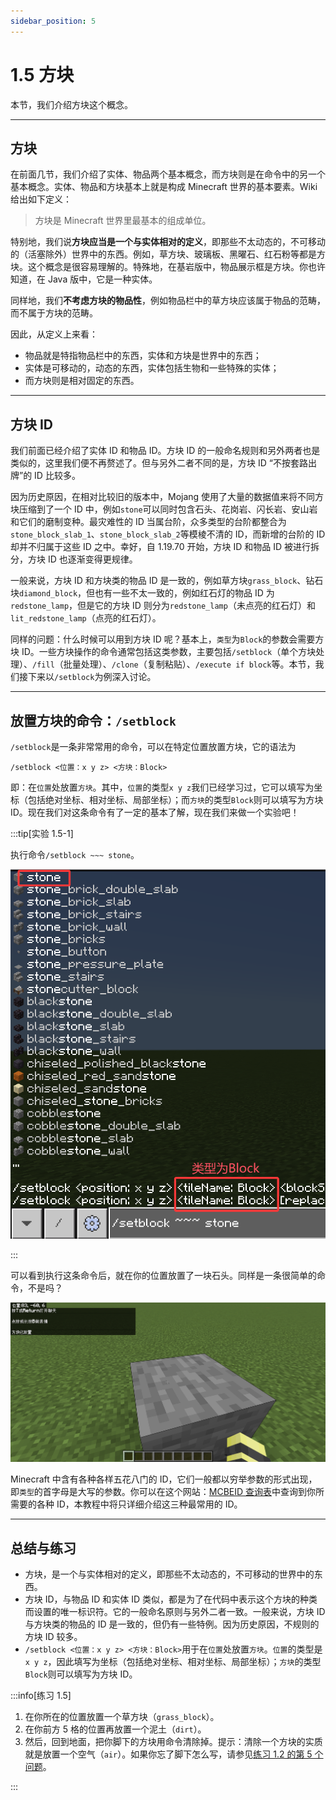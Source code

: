 ```yaml
---
sidebar_position: 5
---
```


# 1.5 方块

本节，我们介绍方块这个概念。

---

## 方块

在前面几节，我们介绍了实体、物品两个基本概念，而方块则是在命令中的另一个基本概念。实体、物品和方块基本上就是构成 Minecraft 世界的基本要素。Wiki 给出如下定义：

> 方块是 Minecraft 世界里最基本的组成单位。

特别地，我们说**方块应当是一个与实体相对的定义**，即那些不太动态的，不可移动的（活塞除外）世界中的东西。例如，草方块、玻璃板、黑曜石、红石粉等都是方块。这个概念是很容易理解的。特殊地，在基岩版中，物品展示框是方块。你也许知道，在 Java 版中，它是一种实体。

同样地，我们**不考虑方块的物品性**，例如物品栏中的草方块应该属于物品的范畴，而不属于方块的范畴。

因此，从定义上来看：

- 物品就是特指物品栏中的东西，实体和方块是世界中的东西；
- 实体是可移动的，动态的东西，实体包括生物和一些特殊的实体；
- 而方块则是相对固定的东西。

---

## 方块 ID

我们前面已经介绍了实体 ID 和物品 ID。方块 ID 的一般命名规则和另外两者也是类似的，这里我们便不再赘述了。但与另外二者不同的是，方块 ID “不按套路出牌”的 ID 比较多。

因为历史原因，在相对比较旧的版本中，Mojang 使用了大量的数据值来将不同方块压缩到了一个 ID 中，例如`stone`可以同时包含石头、花岗岩、闪长岩、安山岩和它们的磨制变种。最灾难性的 ID 当属台阶，众多类型的台阶都整合为`stone_block_slab_1`、`stone_block_slab_2`等模棱不清的 ID，而新增的台阶的 ID 却并不归属于这些 ID 之中。幸好，自 1.19.70 开始，方块 ID 和物品 ID 被进行拆分，方块 ID 也逐渐变得更规律。

一般来说，方块 ID 和方块类的物品 ID 是一致的，例如草方块`grass_block`、钻石块`diamond_block`，但也有一些不太一致的，例如红石灯的物品 ID 为`redstone_lamp`，但是它的方块 ID 则分为`redstone_lamp`（未点亮的红石灯）和`lit_redstone_lamp`（点亮的红石灯）。

同样的问题：什么时候可以用到方块 ID 呢？基本上，`类型`为`Block`的参数会需要方块 ID。一些方块操作的命令通常包括这类参数，主要包括`/setblock`（单个方块处理）、`/fill`（批量处理）、`/clone`（复制粘贴）、`/execute if block`等。本节，我们接下来以`/setblock`为例深入讨论。

---

## 放置方块的命令：`/setblock`

`/setblock`是一条非常常用的命令，可以在特定位置放置方块，它的语法为

```text
/setblock <位置：x y z> <方块：Block>
```

即：在`位置`处放置`方块`。其中，`位置`的类型`x y z`我们已经学习过，它可以填写为坐标（包括绝对坐标、相对坐标、局部坐标）；而`方块`的类型`Block`则可以填写为方块 ID。现在我们对这条命令有了一定的基本了解，现在我们来做一个实验吧！

:::tip[实验 1.5-1]

执行命令`/setblock ~~~ stone`。

![放置石头](./img/section5/setblock_stone.png)

:::

可以看到执行这条命令后，就在你的位置放置了一块石头。同样是一条很简单的命令，不是吗？

![放置石头的效果](./img/section5/setblock_stone_executed.png)

Minecraft 中含有各种各样五花八门的 ID，它们一般都以穷举参数的形式出现，即`类型`的首字母是大写的参数。你可以在这个网站：[MCBEID 查询表](https://ca.projectxero.top/idlist/)中查询到你所需要的各种 ID，本教程中将只详细介绍这三种最常用的 ID。

---

## 总结与练习

- 方块，是一个与实体相对的定义，即那些不太动态的，不可移动的世界中的东西。
- 方块 ID，与物品 ID 和实体 ID 类似，都是为了在代码中表示这个方块的种类而设置的唯一标识符。它的一般命名原则与另外二者一致。一般来说，方块 ID 与方块类的物品的 ID 是一致的，但仍有一些特例。因为历史原因，不规则的方块 ID 较多。
- `/setblock <位置：x y z> <方块：Block>`用于在`位置`处放置`方块`。`位置`的类型是`x y z`，因此填写为坐标（包括绝对坐标、相对坐标、局部坐标）；`方块`的类型`Block`则可以填写为方块 ID。

:::info[练习 1.5]

1. 在你所在的位置放置一个草方块（`grass_block`）。
2. 在你前方 5 格的位置再放置一个泥土（`dirt`）。
3. 然后，回到地面，把你脚下的方块用命令清除掉。提示：清除一个方块的实质就是放置一个空气（`air`）。如果你忘了脚下怎么写，请参见[练习 1.2 的第 5 个问题](section2#总结与练习)。

:::
